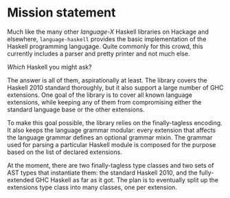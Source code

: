 # Mission statement

Much like the many other _language-X_ Haskell libraries on Hackage and
elsewhere, `language-haskell` provides the basic implementation of the Haskell
programming langugage. Quite commonly for this crowd, this currently includes
a parser and pretty printer and not much else.

*Which* Haskell you might ask?

The answer is all of them, aspirationally at least. The library covers the
Haskell 2010 standard thoroughly, but it also support a large number of GHC
extensions. One goal of the library is to cover all known language extensions,
while keeping any of them from compromising either the standard language base
or the other extensions.

To make this goal possible, the library relies on the finally-tagless
encoding. It also keeps the language grammar modular: every extension that
affects the language grammar defines an optional grammar mixin. The grammar
used for parsing a particular Haskell module is composed for the purpose based
on the list of declared extensions.

At the moment, there are two finally-tagless type classes and two sets of AST
types that instantiate them: the standard Haskell 2010, and the fully-extended
GHC Haskell as far as it got. The plan is to eventually split up the
extensions type class into many classes, one per extension.
